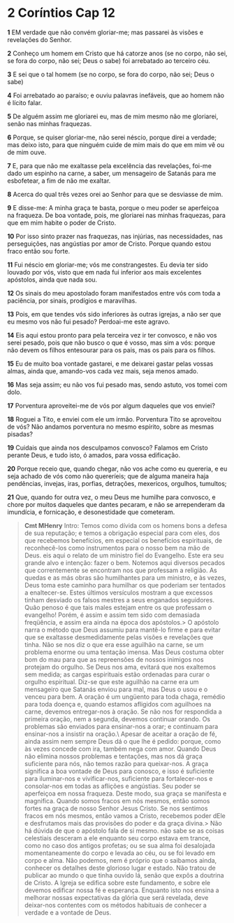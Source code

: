 # 2 Coríntios Cap 12

**1** 	EM verdade que não convém gloriar-me; mas passarei às visões e revelações do Senhor.

**2** 	Conheço um homem em Cristo que há catorze anos (se no corpo, não sei, se fora do corpo, não sei; Deus o sabe) foi arrebatado ao terceiro céu.

**3** 	E sei que o tal homem (se no corpo, se fora do corpo, não sei; Deus o sabe)

**4** 	Foi arrebatado ao paraíso; e ouviu palavras inefáveis, que ao homem não é lícito falar.

**5** 	De alguém assim me gloriarei eu, mas de mim mesmo não me gloriarei, senão nas minhas fraquezas.

**6** 	Porque, se quiser gloriar-me, não serei néscio, porque direi a verdade; mas deixo isto, para que ninguém cuide de mim mais do que em mim vê ou de mim ouve.

**7** 	E, para que não me exaltasse pela excelência das revelações, foi-me dado um espinho na carne, a saber, um mensageiro de Satanás para me esbofetear, a fim de não me exaltar.

**8** 	Acerca do qual três vezes orei ao Senhor para que se desviasse de mim.

**9** 	E disse-me: A minha graça te basta, porque o meu poder se aperfeiçoa na fraqueza. De boa vontade, pois, me gloriarei nas minhas fraquezas, para que em mim habite o poder de Cristo.

**10** 	Por isso sinto prazer nas fraquezas, nas injúrias, nas necessidades, nas perseguições, nas angústias por amor de Cristo. Porque quando estou fraco então sou forte.

**11** 	Fui néscio em gloriar-me; vós me constrangestes. Eu devia ter sido louvado por vós, visto que em nada fui inferior aos mais excelentes apóstolos, ainda que nada sou.

**12** 	Os sinais do meu apostolado foram manifestados entre vós com toda a paciência, por sinais, prodígios e maravilhas.

**13** 	Pois, em que tendes vós sido inferiores às outras igrejas, a não ser que eu mesmo vos não fui pesado? Perdoai-me este agravo.

**14** 	Eis aqui estou pronto para pela terceira vez ir ter convosco, e não vos serei pesado, pois que não busco o que é vosso, mas sim a vós: porque não devem os filhos entesourar para os pais, mas os pais para os filhos.

**15** 	Eu de muito boa vontade gastarei, e me deixarei gastar pelas vossas almas, ainda que, amando-vos cada vez mais, seja menos amado.

**16** 	Mas seja assim; eu não vos fui pesado mas, sendo astuto, vos tomei com dolo.

**17** 	Porventura aproveitei-me de vós por algum daqueles que vos enviei?

**18** 	Roguei a Tito, e enviei com ele um irmão. Porventura Tito se aproveitou de vós? Não andamos porventura no mesmo espírito, sobre as mesmas pisadas?

**19** 	Cuidais que ainda nos desculpamos convosco? Falamos em Cristo perante Deus, e tudo isto, ó amados, para vossa edificação.

**20** 	Porque receio que, quando chegar, não vos ache como eu quereria, e eu seja achado de vós como não quereríeis; que de alguma maneira haja pendências, invejas, iras, porfias, detrações, mexericos, orgulhos, tumultos;

**21** 	Que, quando for outra vez, o meu Deus me humilhe para convosco, e chore por muitos daqueles que dantes pecaram, e não se arrependeram da imundícia, e fornicação, e desonestidade que cometeram.


> **Cmt MHenry** Intro: Temos como dívida com os homens bons a defesa de sua reputação; e temos a obrigação especial para com eles, dos que recebemos benefícios, em especial os benefícios espirituais, de reconhecê-los como instrumentos para o nosso bem na mão de Deus. eis aqui o relato de um ministro fiel do Evangelho. Este era seu grande alvo e intenção: fazer o bem. Notemos aqui diversos pecados que correntemente se encontram nos que professam a religião. As quedas e as más obras são humilhantes para um ministro, e às vezes, Deus toma este caminho para humilhar os que poderiam ser tentados a enaltecer-se. Estes últimos versículos mostram a que excessos tinham desviado os falsos mestres a seus enganados seguidores. Quão penoso é que tais males estejam entre os que professam o evangelho! Porém, é assim e assim tem sido com demasiada freqüência, e assim era ainda na época dos apóstolos.> O apóstolo narra o método que Deus assumiu para mantê-lo firme e para evitar que se exaltasse desmedidamente pelas visões e revelações que tinha. Não se nos diz o que era esse aguilhão na carne, se um problema enorme ou uma tentação imensa. Mas Deus costuma obter bom do mau para que as repreensões de nossos inimigos nos protejam do orgulho. Se Deus nos ama, evitará que nos exaltemos sem medida; as cargas espirituais estão ordenadas para curar o orgulho espiritual. Diz-se que este aguilhão na carne era um mensageiro que Satanás enviou para mal, mas Deus o usou e o venceu para bem. A oração é um ungüento para toda chaga, remédio para toda doença e, quando estamos afligidos com aguilhoes na carne, devemos entregar-nos à oração. Se não nos for respondida a primeira oração, nem a segunda, devemos continuar orando. Os problemas são enviados para ensinar-nos a orar; e continuam para ensinar-nos a insistir na oração.\ Apesar de aceitar a oração de fé, ainda assim nem sempre Deus dá o que lhe é pedido: porque, como às vezes concede com ira, também nega com amor. Quando Deus não elimina nossos problemas e tentações, mas nos dá graça suficiente para nós, não temos razão para queixar-nos. A graça significa a boa vontade de Deus para conosco, e isso é suficiente para iluminar-nos e vivificar-nos, suficiente para fortalecer-nos e consolar-nos em todas as aflições e angústias. Seu poder se aperfeiçoa em nossa fraqueza. Deste modo, sua graça se manifesta e magnifica. Quando somos fracos em nós mesmos, então somos fortes na graça de nosso Senhor Jesus Cristo. Se nos sentimos fracos em nós mesmos, então vamos a Cristo, recebemos poder dEle e desfrutamos mais das provisões do poder e da graça divina.> Não há dúvida de que o apóstolo fala de si mesmo. não sabe se as coisas celestiais desceram a ele enquanto seu corpo estava em trance, como no caso dos antigos profetas; ou se sua alma foi desalojada momentaneamente do corpo e levada ao céu, ou se foi levado em corpo e alma. Não podemos, nem é próprio que o saibamos ainda, conhecer os detalhes deste glorioso lugar e estado. Não tratou de publicar ao mundo o que tinha ouvido lá, senão que expôs a doutrina de Cristo. A Igreja se edifica sobre este fundamento, e sobre ele devemos edificar nossa fé e esperança. Enquanto isto nos ensina a melhorar nossas expectativas da glória que será revelada, deve deixar-nos contentes com os métodos habituais de conhecer a verdade e a vontade de Deus.